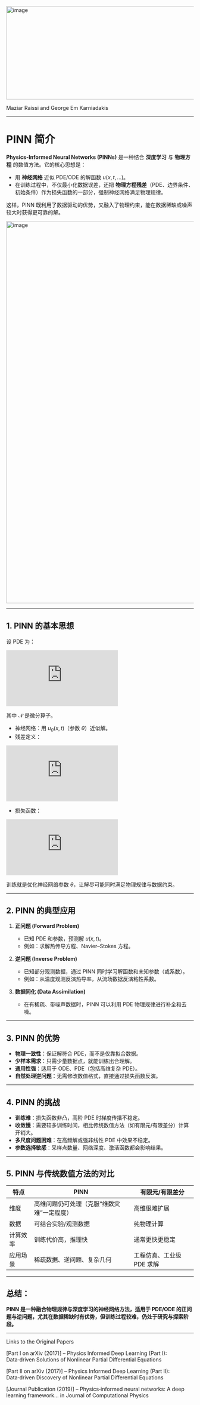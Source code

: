 <img width="539" height="250" alt="image" src="https://github.com/user-attachments/assets/24174fef-9a4d-4165-b575-8ed4db9e336a" />

  
Maziar Raissi and George Em Karniadakis

---

# PINN 简介

**Physics-Informed Neural Networks (PINNs)** 是一种结合 **深度学习** 与 **物理方程** 的数值方法。它的核心思想是：

* 用 **神经网络** 近似 PDE/ODE 的解函数 $u(x,t,...)$。
* 在训练过程中，不仅最小化数据误差，还把 **物理方程残差**（PDE、边界条件、初始条件）作为损失函数的一部分，强制神经网络满足物理规律。

这样，PINN 既利用了数据驱动的优势，又融入了物理约束，能在数据稀缺或噪声较大时获得更可靠的解。

<img width="1536" height="1024" alt="image" src="https://github.com/user-attachments/assets/57ad1148-b71b-4291-aabb-0a4589f89ce0" />


---

## 1. PINN 的基本思想

设 PDE 为：

![equation](https://latex.codecogs.com/png.latex?%5Cmathcal%7BN%7D%5Bu%5D(x%2Ct)%3D0%2C%20%5Cquad%20(x%2Ct)%5Cin%20%5COmega)


其中 $\mathcal{N}$ 是微分算子。

* 神经网络：用 $u_\theta(x,t)$（参数 $\theta$）近似解。
* 残差定义：

![equation](https://latex.codecogs.com/png.latex?r_%5Ctheta(x%2Ct)%20%3D%20%5Cmathcal%7BN%7D%5Bu_%5Ctheta%5D(x%2Ct))


* 损失函数：

![equation](https://latex.codecogs.com/png.latex?%5Cmathcal%7BL%7D(%5Ctheta)%20%3D%20%5Cfrac%7B1%7D%7BN_f%7D%20%5Csum%20%7C%20r_%5Ctheta(x_f%2Ct_f)%20%7C%5E2%20%2B%20%5Cfrac%7B1%7D%7BN_b%7D%20%5Csum%20%7C%20u_%5Ctheta(x_b%2Ct_b)-g_b%20%7C%5E2%20%2B%20%5Cfrac%7B1%7D%7BN_0%7D%20%5Csum%20%7C%20u_%5Ctheta(x_0%2C0)-g_0%20%7C%5E2%20%2B%20%5Cfrac%7B1%7D%7BN_d%7D%20%5Csum%20%7C%20u_%5Ctheta(x_d%2Ct_d)-u%5E%7Bobs%7D%20%7C%5E2)

训练就是优化神经网络参数 $\theta$，让解尽可能同时满足物理规律与数据约束。

---

## 2. PINN 的典型应用

1. **正问题 (Forward Problem)**

   * 已知 PDE 和参数，预测解 $u(x,t)$。
   * 例如：求解热传导方程、Navier–Stokes 方程。

2. **逆问题 (Inverse Problem)**

   * 已知部分观测数据，通过 PINN 同时学习解函数和未知参数（或系数）。
   * 例如：从温度观测反演热导率，从流场数据反演粘性系数。

3. **数据同化 (Data Assimilation)**

   * 在有稀疏、带噪声数据时，PINN 可以利用 PDE 物理规律进行补全和去噪。

---

## 3. PINN 的优势

* **物理一致性**：保证解符合 PDE，而不是仅靠拟合数据。
* **少样本需求**：只需少量数据点，就能训练出合理解。
* **通用性强**：适用于 ODE、PDE（包括高维复杂 PDE）。
* **自然处理逆问题**：无需修改数值格式，直接通过损失函数反演。

---

## 4. PINN 的挑战

* **训练难**：损失函数非凸，高阶 PDE 时梯度传播不稳定。
* **收敛慢**：需要较多训练时间，相比传统数值方法（如有限元/有限差分）计算开销大。
* **多尺度问题困难**：在高频解或强非线性 PDE 中效果不稳定。
* **参数选择敏感**：采样点数量、网络深度、激活函数都会影响结果。

---

## 5. PINN 与传统数值方法的对比

| 特点   | PINN                   | 有限元/有限差分        |
| ---- | ---------------------- | --------------- |
| 维度   | 高维问题仍可处理（克服“维数灾难”一定程度） | 高维很难扩展          |
| 数据   | 可结合实验/观测数据             | 纯物理计算           |
| 计算效率 | 训练代价高，推理快              | 通常更快更稳定         |
| 应用场景 | 稀疏数据、逆问题、复杂几何          | 工程仿真、工业级 PDE 求解 |

---

## 总结：
**PINN 是一种融合物理规律与深度学习的神经网络方法，适用于 PDE/ODE 的正问题与逆问题，尤其在数据稀缺时有优势，但训练过程较难，仍处于研究与探索阶段。**

---


Links to the Original Papers

[Part I on arXiv (2017)] – Physics Informed Deep Learning (Part I): Data‑driven Solutions of Nonlinear Partial Differential Equations 

[Part II on arXiv (2017)] – Physics Informed Deep Learning (Part II): Data‑driven Discovery of Nonlinear Partial Differential Equations 

[Journal Publication (2019)] – Physics‑informed neural networks: A deep learning framework… in Journal of Computational Physics 
